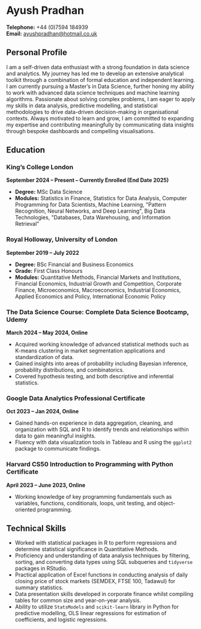 # Ayush Pradhan  
**Telephone:** +44 (0)7594 184939  
**Email:** ayushpradhan@hotmail.co.uk  

## Personal Profile  
I am a self-driven data enthusiast with a strong foundation in data science and analytics. My journey has led me to develop an extensive analytical toolkit through a combination of formal education and independent learning. I am currently pursuing a Master’s in Data Science, further honing my ability to work with advanced data science techniques and machine learning algorithms. Passionate about solving complex problems, I am eager to apply my skills in data analysis, predictive modelling, and statistical methodologies to drive data-driven decision-making in organisational contexts. Always motivated to learn and grow, I am committed to expanding my expertise and contributing meaningfully by communicating data insights through bespoke dashboards and compelling visualisations.

## Education  

### King’s College London  
**September 2024 – Present – Currently Enrolled (End Date 2025)**  
- **Degree:** MSc Data Science  
- **Modules:** Statistics in Finance, Statistics for Data Analysis, Computer Programming for Data Scientists, Machine Learning, "Pattern Recognition, Neural Networks, and Deep Learning", Big Data Technologies, "Databases, Data Warehousing, and Information Retrieval"  

### Royal Holloway, University of London  
**September 2019 – July 2022**  
- **Degree:** BSc Financial and Business Economics  
- **Grade:** First Class Honours  
- **Modules:** Quantitative Methods, Financial Markets and Institutions, Financial Economics, Industrial Growth and Competition, Corporate Finance, Microeconomics, Macroeconomics, Industrial Economics, Applied Economics and Policy, International Economic Policy  

### The Data Science Course: Complete Data Science Bootcamp, Udemy  
**March 2024 – May 2024, Online**  
- Acquired working knowledge of advanced statistical methods such as K-means clustering in market segmentation applications and standardization of data.  
- Gained insights into areas of probability including Bayesian inference, probability distributions, and combinatorics.  
- Covered hypothesis testing, and both descriptive and inferential statistics.

### Google Data Analytics Professional Certificate  
**Oct 2023 – Jan 2024, Online**  
- Gained hands-on experience in data aggregation, cleaning, and organization with SQL and R to identify trends and relationships within data to gain meaningful insights.  
- Fluency with data visualization tools in Tableau and R using the `ggplot2` package to communicate findings.  

### Harvard CS50 Introduction to Programming with Python Certificate  
**April 2023 – June 2023, Online**  
- Working knowledge of key programming fundamentals such as variables, functions, conditionals, loops, unit testing, and object-oriented programming.

## Technical Skills  
- Worked with statistical packages in R to perform regressions and determine statistical significance in Quantitative Methods.  
- Proficiency and understanding of data analysis techniques by filtering, sorting, and converting data types using SQL subqueries and `tidyverse` packages in RStudio.  
- Practical application of Excel functions in conducting analysis of daily closing price of stock markets (SEMDEX, FTSE 100, Tadawul) for summary statistics.  
- Data presentation skills developed in corporate finance whilst compiling tables for common size and year-on-year analysis.  
- Ability to utilize `StatsModels` and `scikit-learn` library in Python for predictive modelling, OLS linear regressions for estimation of coefficients, and logistic regressions.

